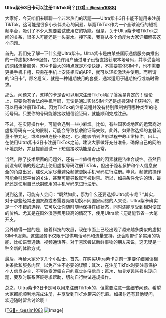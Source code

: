 **Ultra紫卡3日卡可以注册TikTok吗？[[TG💪+ @esim1088](https://t.me/s/esim1088)]**

大家好，今天咱们来聊聊一个非常热门的话题——Ultra紫卡3日卡能不能用来注册TikTok。这可能是很多小伙伴关心的问题，毕竟TikTok作为一个全球流行的短视频平台，吸引了不少人想要尝试使用它的功能。但是，关于Ultra紫卡和TikTok之间的关系，很多人可能还是一头雾水。接下来，我将从多个角度为大家详细解答这个问题。

首先，我们先了解一下什么是Ultra紫卡。Ultra紫卡是由某些国际通信服务商推出的一种虚拟SIM卡服务，它允许用户通过电子设备直接获取本地号码，并享受当地的网络流量服务。这种卡最大的特点就是方便快捷，不需要实体SIM卡，也不需要更换手机卡槽，只需在手机上安装相应的APP，就可以轻松激活并使用。而所谓的“3日卡”，顾名思义，就是一种短期使用的套餐，通常适用于短期旅行或临时需求。

那么，问题来了，这样的卡是否可以用来注册TikTok呢？答案是肯定的！理论上，只要你有合法的手机号码，无论是通过实体SIM卡还是虚拟SIM卡获得的，都可以用来注册TikTok。因为TikTok的注册流程并没有特别限制使用哪种类型的电话号码。只要你的号码能够接收短信验证码，就能顺利完成注册。

不过，在实际操作中，可能会遇到一些小麻烦。比如，有些国家或地区的运营商对虚拟号码有一定的限制，可能会导致接收验证码失败。此外，如果你选择的套餐流量不够充足，或者网络连接不稳定，也可能影响到注册过程中的正常操作。因此，在使用Ultra紫卡3日卡注册TikTok之前，建议大家做好充分准备，确保自己的网络环境良好，并且提前测试一下短信接收功能是否正常。

当然，除了技术层面的问题外，还有一个值得考虑的因素就是法律合规性。虽然目前没有明确的规定禁止使用虚拟号码注册TikTok，但出于隐私保护和个人信息安全的角度出发，建议大家尽量避免频繁更换手机号码进行注册。毕竟，频繁的操作可能会引起平台的关注，甚至可能导致账号被封禁。所以，如果条件允许的话，最好还是使用自己长期使用的手机号码来进行注册。

说到这里，可能有人会问：“既然如此，那为什么还要选择Ultra紫卡呢？”其实，对于那些经常出国旅游或者需要频繁切换不同国家网络的人来说，Ultra紫卡确实是一个不错的选择。它可以让你随时随地保持在线状态，同时还能享受到相对便宜的价格。尤其是在国外漫游费用较高的情况下，使用Ultra紫卡无疑能节省一大笔开支。

另外值得一提的是，随着科技的发展，现在市面上已经出现了越来越多类似的虚拟SIM卡服务。这些服务不仅限于提供电话号码和流量支持，还会附带许多实用的功能，比如语音通话、视频通话等。对于喜欢尝试新鲜事物的朋友来说，这无疑是一种全新的体验方式。

最后，再给大家分享几个小贴士。首先，在购买Ultra紫卡之前一定要仔细阅读相关条款和服务内容，以免产生不必要的误解；其次，在注册TikTok时要注意保护个人信息安全，不要随意泄露自己的真实身份信息；再次，如果发现账号出现问题，要及时联系客服寻求帮助，切勿自行尝试违规操作。

总之，Ultra紫卡3日卡是可以用来注册TikTok的，但需要注意一些细节问题。希望大家都能顺利地完成注册，并享受到TikTok带来的乐趣。如果你还有其他疑问，欢迎随时留言讨论哦！

[[TG💪+ @esim1088](https://t.me/s/esim1088) ![Image](https://i.postimg.cc/4NQfJmqS/Snipaste-2025-05-13-00-14-12.png)]